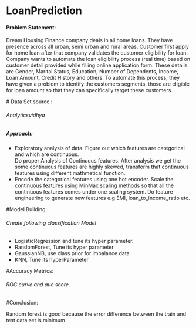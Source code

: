 # LoanPrediction
<h4>Problem Statement:</h4>
<p>Dream Housing Finance company deals in all home loans. 
They have presence across all urban, semi urban and rural areas. 
Customer first apply for home loan after that company validates the customer eligibility for loan.
Company wants to automate the loan eligibility process (real time) based on customer detail provided while 
filling online application form. These details are Gender, Marital Status, Education, Number of Dependents, 
Income, Loan Amount, Credit History and others. To automate this process, they have given a problem to identify 
the customers segments, those are eligible for loan amount so that they can specifically target these customers.</p>
# Data Set source :
<h6>Analyticsvidhya</h6>
<h5>Approach:</h5>
<ul>
<li>Exploratory analysis of data. Figure out which features are categorical and which are continuous.</li>
Do proper Analysis of Continuous features. After analysis we get the some continuous features are highly skewed, transform that
continuous features using different mathmetical function.
<li>Encode the categorical features using one hot encoder. Scale the continuous features using MinMax scaling methods so that all
the continuous features comes under one scaling system.
Do feature engineering to generate new features e.g EMI, loan_to_income_ratio etc.</li>
</ul>
#Model Building:
<h6>Create following classification Model</h6>
<ul>
<li>LogisticRegression and tune its hyper parameter.</li>
<li>RandomForest, Tune its hyper parameter</li>
<li>GaussianNB, use class prior for imbalance data</li>
<li>KNN, Tune its hyperParameter</li></ul>
#Accuracy Metrics:
<h6>ROC curve and auc score.</h6>
#Conclusion:
<p>Random forest is good because the error difference between the train and test data set is minimum</p>
